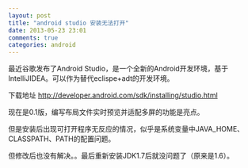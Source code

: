 ```yaml
---
layout: post
title: "android studio 安装无法打开"
date: 2013-05-23 23:01
comments: true
categories: android
---
```


<!-- more -->

最近谷歌发布了Android Studio，是一个全新的Android开发环境，基于IntelliJIDEA。可以作为替代eclispe+adt的开发环境。

下载地址 http://developer.android.com/sdk/installing/studio.html

现在是0.1版，编写布局文件实时预览并适配多屏的功能是亮点。

但是安装后出现可打开程序无反应的情况，似乎是系统变量中JAVA_HOME、CLASSPATH、PATH的配置问题。

但修改后也没有解决。。最后重新安装JDK1.7后就没问题了（原来是1.6）。